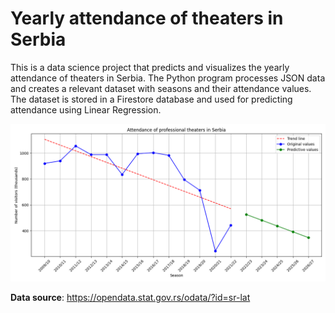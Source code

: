 # Yearly attendance of theaters in Serbia

This is a data science project that predicts and visualizes the yearly attendance of theaters in Serbia.
The Python program processes JSON data and creates a relevant dataset with seasons and their attendance values.
The dataset is stored in a Firestore database and used for predicting attendance using Linear Regression.

![Attendance of professional theaters in Serbia](attendance_of_professional_theaters_RS.png)

**Data source**: https://opendata.stat.gov.rs/odata/?id=sr-lat